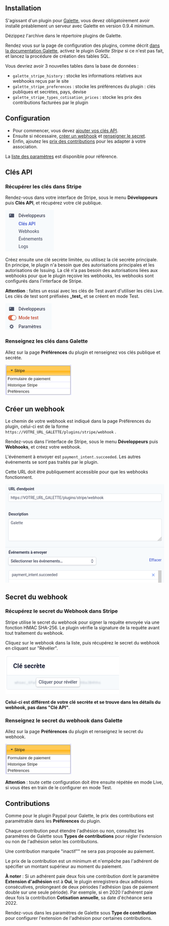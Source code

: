 ## Installation

S'agissant d'un plugin pour [Galette](https://galette.eu), vous devez obligatoirement avoir installé préablement un serveur avec Galette en version 0.9.4 minimum.

Dézippez l'archive dans le répertoire plugins de Galette.

Rendez vous sur la page de configuration des plugins, comme décrit [dans la documentation Galette](https://galette.eu/documentation/fr/plugins/index.html), activez le plugin _Galette Stripe_ si ce n'est pas fait, et lancez la procédure de création des tables SQL.

Vous devriez avoir 3 nouvelles tables dans la base de données :

* `galette_stripe_history` : stocke les informations relatives aux webhooks reçus par le site
* `galette_stripe_preferences` : stocke les préférences du plugin : clés publiques et secrètes, pays, devise
* `galette_stripe_types_cotisation_prices` : stocke les prix des contributions facturées par le plugin

## Configuration

* Pour commencer, vous devez [ajouter vos clés API](#clés-api).
* Ensuite si nécessaire, [créer un webhook](#créer-un-webhook) et [renseigner le secret](#secret-du-webhook).
* Enfin, ajoutez les [prix des contributions](#contributions) pour les adapter à votre association.

La [liste des paramètres](parametrage) est disponible pour référence.

## Clés API

### Récupérer les clés dans Stripe

Rendez-vous dans votre interface de Stripe, sous le menu **Développeurs** puis **Clés API**, et récupérez votre clé publique.

![Version de développement](images/stripe_menu_api_key.png)


Créez ensuite une clé secrète limitée, ou utilisez la clé secrète principale. En principe, le plugin n'a besoin que des autorisations principales et les autorisations de Issuing. La clé n'a pas besoin des autorisations liées aux webhooks pour que le plugin reçoive les webhooks, les webhooks sont configurés dans l'interface de Stripe.

**Attention** : faites un essai avec les clés de Test avant d'utiliser les clés Live. Les clés de test sont préfixées **\_test\_** et se créent en mode Test.

![Version de développement](images/stripe_menu_test_mode.png)

### Renseignez les clés dans Galette

Allez sur la page **Préférences** du plugin et renseignez vos clés publique et secrète.

![Menu du plugin](images/galette_menu.png)

## Créer un webhook

Le chemin de votre webhook est indiqué dans la page Préférences du plugin, celui-ci est de la forme `https://VOTRE_URL_GALETTE/plugins/stripe/webhook` .

Rendez-vous dans l'interface de Stripe, sous le menu **Développeurs** puis **Webhooks**, et créez votre webhook.

L'événement à envoyer est `payment_intent.succeeded`. Les autres événements se sont pas traités par le plugin.

Cette URL doit être publiquement accessible pour que les webhooks fonctionnent.

![Créer Webhook](images/stripe_webhook_config.png)

## Secret du webhook

### Récupérez le secret du Webhook dans Stripe

Stripe utilise le secret du webhook pour signer la requête envoyée via une fonction HMAC SHA-256. Le plugin vérifie la signature de la requête avant tout traitement du webhook.

Cliquez sur le webhook dans la liste, puis récupérez le secret du webhook en cliquant sur "Révéler".

![Secret du Webhook](images/stripe_webhook_secret.png)

**Celui-ci est différent de votre clé secrète et se trouve dans les détails du webhook, pas dans "Clé API"**.

### Renseignez le secret du webhook dans Galette

Allez sur la page **Préférences** du plugin et renseignez le secret du webhook.

![Menu du plugin](images/galette_menu.png)

**Attention** : toute cette configuration doit être ensuite répétée en mode Live, si vous êtes en train de le configurer en mode Test.

## Contributions

Comme pour le plugin Paypal pour Galette, le prix des contributions est paramétrable dans les **Préférences** du plugin.

Chaque contribution peut étendre l'adhésion ou non, consultez les paramètres de Galette sous **Types de contributions** pour régler l'extension ou non de l'adhésion selon les contributions.

Une contribution marquée "inactif"" ne sera pas proposée au paiement.

Le prix de la contribution est un minimum et n'empêche pas l'adhérent de spécifier un montant supérieur au moment du paiement.

**À noter** : Si un adhérent paie deux fois une contribution dont le paramètre __Extension d'adhésion__ est à __Oui__, le plugin enregistrera deux adhésions consécutives, prolongeant de deux périodes l'adhésion (pas de paiement double sur une seule période). Par exemple, si en 2020 l'adhérent paie deux fois la contribution __Cotisation annuelle__, sa date d'échéance sera 2022.

Rendez-vous dans les paramètres de Galette sous __Type de contribution__ pour configurer l'extension de l'adhésion pour certaines contributions.
